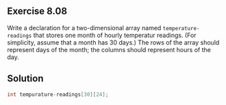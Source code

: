 ## Exercise 8.08

Write a declaration for a two-dimensional array named `temperature-readings` that stores one month of hourly temperatur readings. (For simplicity, assume that a month has 30 days.) The rows of the array should represent days of the month; the columns should represent hours of the day.

## Solution

```c
int tempurature-readings[30][24];

```
